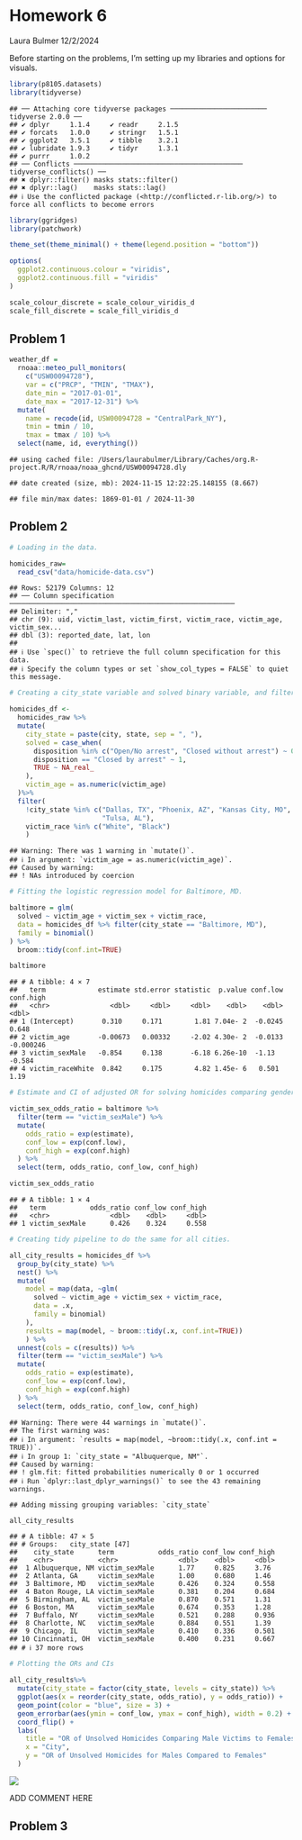 Homework 6
================
Laura Bulmer
12/2/2024

Before starting on the problems, I’m setting up my libraries and options
for visuals.

``` r
library(p8105.datasets)
library(tidyverse)
```

    ## ── Attaching core tidyverse packages ──────────────────────── tidyverse 2.0.0 ──
    ## ✔ dplyr     1.1.4     ✔ readr     2.1.5
    ## ✔ forcats   1.0.0     ✔ stringr   1.5.1
    ## ✔ ggplot2   3.5.1     ✔ tibble    3.2.1
    ## ✔ lubridate 1.9.3     ✔ tidyr     1.3.1
    ## ✔ purrr     1.0.2     
    ## ── Conflicts ────────────────────────────────────────── tidyverse_conflicts() ──
    ## ✖ dplyr::filter() masks stats::filter()
    ## ✖ dplyr::lag()    masks stats::lag()
    ## ℹ Use the conflicted package (<http://conflicted.r-lib.org/>) to force all conflicts to become errors

``` r
library(ggridges)
library(patchwork)

theme_set(theme_minimal() + theme(legend.position = "bottom"))

options(
  ggplot2.continuous.colour = "viridis",
  ggplot2.continuous.fill = "viridis"
)

scale_colour_discrete = scale_colour_viridis_d
scale_fill_discrete = scale_fill_viridis_d
```

## Problem 1

``` r
weather_df = 
  rnoaa::meteo_pull_monitors(
    c("USW00094728"),
    var = c("PRCP", "TMIN", "TMAX"), 
    date_min = "2017-01-01",
    date_max = "2017-12-31") %>%
  mutate(
    name = recode(id, USW00094728 = "CentralPark_NY"),
    tmin = tmin / 10,
    tmax = tmax / 10) %>%
  select(name, id, everything())
```

    ## using cached file: /Users/laurabulmer/Library/Caches/org.R-project.R/R/rnoaa/noaa_ghcnd/USW00094728.dly

    ## date created (size, mb): 2024-11-15 12:22:25.148155 (8.667)

    ## file min/max dates: 1869-01-01 / 2024-11-30

## Problem 2

``` r
# Loading in the data. 

homicides_raw= 
  read_csv("data/homicide-data.csv")
```

    ## Rows: 52179 Columns: 12
    ## ── Column specification ────────────────────────────────────────────────────────
    ## Delimiter: ","
    ## chr (9): uid, victim_last, victim_first, victim_race, victim_age, victim_sex...
    ## dbl (3): reported_date, lat, lon
    ## 
    ## ℹ Use `spec()` to retrieve the full column specification for this data.
    ## ℹ Specify the column types or set `show_col_types = FALSE` to quiet this message.

``` r
# Creating a city_state variable and solved binary variable, and filtering.

homicides_df <- 
  homicides_raw %>%
  mutate(
    city_state = paste(city, state, sep = ", "),
    solved = case_when(
      disposition %in% c("Open/No arrest", "Closed without arrest") ~ 0,
      disposition == "Closed by arrest" ~ 1,
      TRUE ~ NA_real_
    ),
    victim_age = as.numeric(victim_age)
  )%>%
  filter(
    !city_state %in% c("Dallas, TX", "Phoenix, AZ", "Kansas City, MO", 
                       "Tulsa, AL"),
    victim_race %in% c("White", "Black")
    )
```

    ## Warning: There was 1 warning in `mutate()`.
    ## ℹ In argument: `victim_age = as.numeric(victim_age)`.
    ## Caused by warning:
    ## ! NAs introduced by coercion

``` r
# Fitting the logistic regression model for Baltimore, MD.

baltimore = glm(
  solved ~ victim_age + victim_sex + victim_race,
  data = homicides_df %>% filter(city_state == "Baltimore, MD"),
  family = binomial()
) %>%
  broom::tidy(conf.int=TRUE) 

baltimore
```

    ## # A tibble: 4 × 7
    ##   term             estimate std.error statistic  p.value conf.low conf.high
    ##   <chr>               <dbl>     <dbl>     <dbl>    <dbl>    <dbl>     <dbl>
    ## 1 (Intercept)       0.310     0.171        1.81 7.04e- 2  -0.0245  0.648   
    ## 2 victim_age       -0.00673   0.00332     -2.02 4.30e- 2  -0.0133 -0.000246
    ## 3 victim_sexMale   -0.854     0.138       -6.18 6.26e-10  -1.13   -0.584   
    ## 4 victim_raceWhite  0.842     0.175        4.82 1.45e- 6   0.501   1.19

``` r
# Estimate and CI of adjusted OR for solving homicides comparing genders

victim_sex_odds_ratio = baltimore %>%
  filter(term == "victim_sexMale") %>%
  mutate(
    odds_ratio = exp(estimate),
    conf_low = exp(conf.low),
    conf_high = exp(conf.high)
  ) %>%
  select(term, odds_ratio, conf_low, conf_high)

victim_sex_odds_ratio
```

    ## # A tibble: 1 × 4
    ##   term           odds_ratio conf_low conf_high
    ##   <chr>               <dbl>    <dbl>     <dbl>
    ## 1 victim_sexMale      0.426    0.324     0.558

``` r
# Creating tidy pipeline to do the same for all cities.

all_city_results = homicides_df %>%
  group_by(city_state) %>%
  nest() %>%
  mutate(
    model = map(data, ~glm(
      solved ~ victim_age + victim_sex + victim_race,
      data = .x, 
      family = binomial)
    ),
    results = map(model, ~ broom::tidy(.x, conf.int=TRUE))
    ) %>%
  unnest(cols = c(results)) %>%
  filter(term == "victim_sexMale") %>%
  mutate(
    odds_ratio = exp(estimate),
    conf_low = exp(conf.low),
    conf_high = exp(conf.high)
  ) %>%
  select(term, odds_ratio, conf_low, conf_high)
```

    ## Warning: There were 44 warnings in `mutate()`.
    ## The first warning was:
    ## ℹ In argument: `results = map(model, ~broom::tidy(.x, conf.int = TRUE))`.
    ## ℹ In group 1: `city_state = "Albuquerque, NM"`.
    ## Caused by warning:
    ## ! glm.fit: fitted probabilities numerically 0 or 1 occurred
    ## ℹ Run `dplyr::last_dplyr_warnings()` to see the 43 remaining warnings.

    ## Adding missing grouping variables: `city_state`

``` r
all_city_results
```

    ## # A tibble: 47 × 5
    ## # Groups:   city_state [47]
    ##    city_state      term           odds_ratio conf_low conf_high
    ##    <chr>           <chr>               <dbl>    <dbl>     <dbl>
    ##  1 Albuquerque, NM victim_sexMale      1.77     0.825     3.76 
    ##  2 Atlanta, GA     victim_sexMale      1.00     0.680     1.46 
    ##  3 Baltimore, MD   victim_sexMale      0.426    0.324     0.558
    ##  4 Baton Rouge, LA victim_sexMale      0.381    0.204     0.684
    ##  5 Birmingham, AL  victim_sexMale      0.870    0.571     1.31 
    ##  6 Boston, MA      victim_sexMale      0.674    0.353     1.28 
    ##  7 Buffalo, NY     victim_sexMale      0.521    0.288     0.936
    ##  8 Charlotte, NC   victim_sexMale      0.884    0.551     1.39 
    ##  9 Chicago, IL     victim_sexMale      0.410    0.336     0.501
    ## 10 Cincinnati, OH  victim_sexMale      0.400    0.231     0.667
    ## # ℹ 37 more rows

``` r
# Plotting the ORs and CIs

all_city_results%>%
  mutate(city_state = factor(city_state, levels = city_state)) %>%
  ggplot(aes(x = reorder(city_state, odds_ratio), y = odds_ratio)) +
  geom_point(color = "blue", size = 3) +
  geom_errorbar(aes(ymin = conf_low, ymax = conf_high), width = 0.2) +
  coord_flip() + 
  labs(
    title = "OR of Unsolved Homicides Comparing Male Victims to Females",
    x = "City",
    y = "OR of Unsolved Homicides for Males Compared to Females"
  )
```

![](p8105_hw6_leb2236_files/figure-gfm/unnamed-chunk-5-1.png)<!-- -->

ADD COMMENT HERE

## Problem 3
